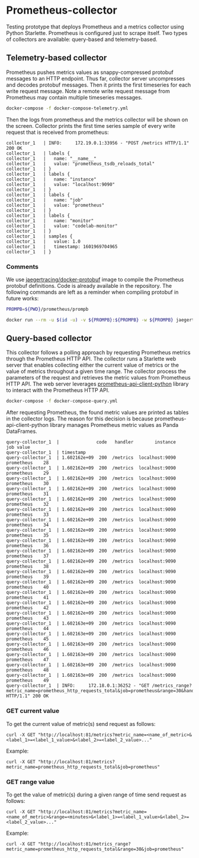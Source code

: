 # Prometheus-collector

Testing prototype that deploys Prometheus and a metrics collector using Python Starlette. Prometheus is configured just to scrape itself. Two types of collectors are available: query-based and telemetry-based.

## Telemetry-based collector

Prometheus pushes metrics values as snappy-compressed protobuf messages to an HTTP endpoint. Thus far, collector server uncompresses and decodes protobuf messages. Then it prints the first timeseries for each write request message. Note a remote write request message from Prometheus may contain multiple timeseries messages.

```bash
docker-compose -f docker-compose-telemetry.yml
```

Then the logs from prometheus and the metrics collector will be shown on the screen. Collector prints the first time series sample of every write request that is received from prometheus:

```
collector_1   | INFO:     172.19.0.1:33956 - "POST /metrics HTTP/1.1" 200 OK
collector_1   | labels {
collector_1   |   name: "__name__"
collector_1   |   value: "prometheus_tsdb_reloads_total"
collector_1   | }
collector_1   | labels {
collector_1   |   name: "instance"
collector_1   |   value: "localhost:9090"
collector_1   | }
collector_1   | labels {
collector_1   |   name: "job"
collector_1   |   value: "prometheus"
collector_1   | }
collector_1   | labels {
collector_1   |   name: "monitor"
collector_1   |   value: "codelab-monitor"
collector_1   | }
collector_1   | samples {
collector_1   |   value: 1.0
collector_1   |   timestamp: 1601969704965
collector_1   | }
```

### Comments

We use [jaegertracing/docker-protobuf](https://github.com/jaegertracing/docker-protobuf)  image to compile the Prometheus protobuf definitions. Code is already available in the repository. The following commands are left as a reminder when compiling protobuf in future works:

```bash
PROMPB=${PWD}/prometheus/prompb

docker run --rm -u $(id -u) -v ${PROMPB}:${PROMPB} -w ${PROMPB} jaegertracing/protobuf:latest --proto_path=${PROMPB} --python_out=${PROMPB} -I/usr/include/github.com/gogo/protobuf ${PROMPB}/*.proto
```

## Query-based collector

This collector follows a polling approach by requesting Prometheus metrics through the Prometheus HTTP API. The collector runs a Starlette web server that enables collecting either the current value of metrics or the value of metrics throughout a given time range. The collector process the parameters of the request and retrieves the metric values from Prometheus HTTP API. The web server leverages [prometheus-api-client-python](https://github.com/AICoE/prometheus-api-client-python) library to interact with the Prometheus HTTP API.

```bash
docker-compose -f docker-compose-query.yml
```

After requesting Prometheus, the found metric values are printed as tables in the collector logs. The reason for this decision is because prometheus-api-client-python library manages Prometheus metric values as Panda DataFrames.

```
query-collector_1  |              code   handler        instance         job value
query-collector_1  | timestamp                                                    
query-collector_1  | 1.602162e+09  200  /metrics  localhost:9090  prometheus    28
query-collector_1  | 1.602162e+09  200  /metrics  localhost:9090  prometheus    29
query-collector_1  | 1.602162e+09  200  /metrics  localhost:9090  prometheus    30
query-collector_1  | 1.602162e+09  200  /metrics  localhost:9090  prometheus    31
query-collector_1  | 1.602162e+09  200  /metrics  localhost:9090  prometheus    32
query-collector_1  | 1.602162e+09  200  /metrics  localhost:9090  prometheus    33
query-collector_1  | 1.602162e+09  200  /metrics  localhost:9090  prometheus    34
query-collector_1  | 1.602162e+09  200  /metrics  localhost:9090  prometheus    35
query-collector_1  | 1.602162e+09  200  /metrics  localhost:9090  prometheus    36
query-collector_1  | 1.602162e+09  200  /metrics  localhost:9090  prometheus    37
query-collector_1  | 1.602162e+09  200  /metrics  localhost:9090  prometheus    38
query-collector_1  | 1.602162e+09  200  /metrics  localhost:9090  prometheus    39
query-collector_1  | 1.602162e+09  200  /metrics  localhost:9090  prometheus    40
query-collector_1  | 1.602162e+09  200  /metrics  localhost:9090  prometheus    41
query-collector_1  | 1.602162e+09  200  /metrics  localhost:9090  prometheus    42
query-collector_1  | 1.602162e+09  200  /metrics  localhost:9090  prometheus    43
query-collector_1  | 1.602163e+09  200  /metrics  localhost:9090  prometheus    44
query-collector_1  | 1.602163e+09  200  /metrics  localhost:9090  prometheus    45
query-collector_1  | 1.602163e+09  200  /metrics  localhost:9090  prometheus    46
query-collector_1  | 1.602163e+09  200  /metrics  localhost:9090  prometheus    47
query-collector_1  | 1.602163e+09  200  /metrics  localhost:9090  prometheus    48
query-collector_1  | 1.602163e+09  200  /metrics  localhost:9090  prometheus    49
query-collector_1  | INFO:     172.18.0.1:36252 - "GET /metrics_range?metric_name=prometheus_http_requests_total&job=prometheus&range=30&handler=/metrics HTTP/1.1" 200 OK
```


### GET current value

To get the current value of metric(s) send request as follows:
```
curl -X GET "http://localhost:81/metrics?metric_name=<name_of_metric>&<label_1>=<label_1_value>&<label_2>=<label_2_value>..."
```

Example:
```
curl -X GET "http://localhost:81/metrics?metric_name=prometheus_http_requests_total&job=prometheus"
```

### GET range value

To get the value of metric(s) during a given range of time send request as follows:
```
curl -X GET "http://localhost:81/metrics?metric_name=<name_of_metric>&range=<minutes>&<label_1>=<label_1_value>&<label_2>=<label_2_value>..."
```

Example:
```
curl -X GET "http://localhost:81/metrics_range?metric_name=prometheus_http_requests_total&range=30&job=prometheus"
```